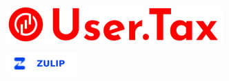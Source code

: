 [![ユーザー税](https://raw.githubusercontent.com/user-tax/user.tax-img/main/f/logo-txt.svg)](https://user.tax)

[![ズリップ](https://raw.githubusercontent.com/user-tax/user.tax-img/main/f/Zulip.svg)](https://user-tax.zulipchat.com)